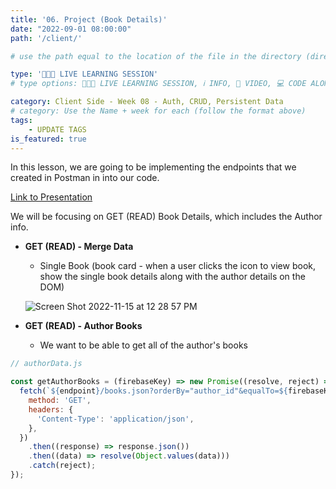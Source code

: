 ```yaml
---
title: '06. Project (Book Details)'
date: "2022-09-01 08:00:00"
path: '/client/'

# use the path equal to the location of the file in the directory (directory structure)

type: '👩🏽‍🏫 LIVE LEARNING SESSION'
# type options: 👩🏽‍🏫 LIVE LEARNING SESSION, ℹ️ INFO, 🎥 VIDEO, 💻 CODE ALONG, 🥼 LAB, ↩️ REVIEW/NOTES, 👥 GROUP LEARNING, 👷🏼‍♂️ GROUP PROJECT, 🧠 ASSESSMENT, 📝 ASSIGNMENT

category: Client Side - Week 08 - Auth, CRUD, Persistent Data
# category: Use the Name + week for each (follow the format above)
tags: 
    - UPDATE TAGS
is_featured: true
---
```

In this lesson, we are going to be implementing the endpoints that we created in Postman in into our code.

<a href="https://docs.google.com/presentation/d/1CuB2rkWka0Tgo_pwtAWAFQLQG9jnJh6oes9H8hFjnhI/edit?usp=sharing" target="_blank">Link to Presentation</a>

We will be focusing on GET (READ) Book Details, which includes the Author info.

- **GET (READ) - Merge Data**
  - Single Book (book card - when a user clicks the icon to view book, show the single book details along with the author details on the DOM)

  ![Screen Shot 2022-11-15 at 12 28 57 PM](https://user-images.githubusercontent.com/29741570/201997840-a5186eb9-84e7-411a-89aa-d00cc6263744.png)

- **GET (READ) - Author Books**
  - We want to be able to get all of the author's books

```js
// authorData.js

const getAuthorBooks = (firebaseKey) => new Promise((resolve, reject) => {
  fetch(`${endpoint}/books.json?orderBy="author_id"&equalTo=${firebaseKey}`, {
    method: 'GET',
    headers: {
      'Content-Type': 'application/json',
    },
  })
    .then((response) => response.json())
    .then((data) => resolve(Object.values(data)))
    .catch(reject);
});
```
